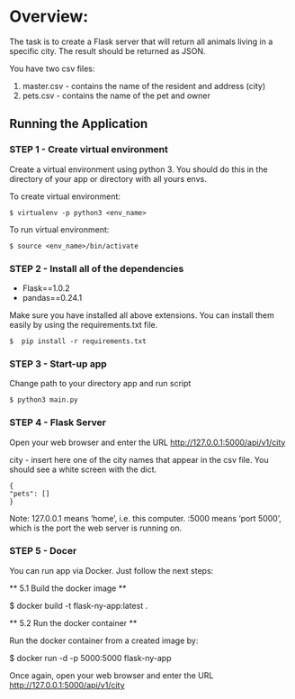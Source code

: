 # Overview:

The task is to create a Flask server that will return all animals living in a specific city. 
The result should be returned as JSON.

You have two csv files:
1. master.csv - contains the name of the resident and address (city)
2. pets.csv - contains the name of the pet and owner


## Running the Application

### STEP 1 - Create virtual environment 

Create a virtual environment using python 3. You should do this in the directory of your app or directory with all yours envs.

To create virtual environment:

``` $ virtualenv -p python3 <env_name> ```

To run virtual environment:

``` $ source <env_name>/bin/activate ```


### STEP 2 - Install all of the dependencies

- Flask==1.0.2
- pandas==0.24.1

Make sure you have installed all above extensions. You can install them easily by using the requirements.txt file. 

``` $  pip install -r requirements.txt ```


### STEP 3 - Start-up app

Change path to your directory app and run script

``` $ python3 main.py ```


### STEP 4 - Flask Server

Open your web browser and enter the URL http://127.0.0.1:5000/api/v1/city

city - insert here one of the city names that appear in the csv file. You should see a white screen with the dict.
```
{
"pets": []
}
```

Note: 127.0.0.1 means ‘home’, i.e. this computer. :5000 means ‘port 5000’, which is the port the web server is running on.

### STEP 5 - Docer

You can run app via Docker. Just follow the next steps:

** 5.1 Build the docker image **

$ docker build -t flask-ny-app:latest .

** 5.2 Run the docker container **

Run the docker container from a created image by:

$ docker run -d -p 5000:5000 flask-ny-app

Once again, open your web browser and enter the URL http://127.0.0.1:5000/api/v1/city

